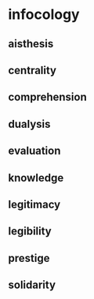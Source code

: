 # infocology

## aisthesis

## centrality

## comprehension

## dualysis

## evaluation

## knowledge

## legitimacy

## legibility

## prestige

## solidarity

<!-- EOF -->
